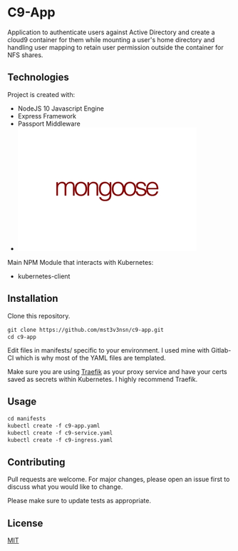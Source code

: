 # C9-App

Application to authenticate users against Active Directory and create a cloud9 container for them while mounting a user's home directory and handling user mapping to retain user permission outside the container for NFS shares.

## Technologies
Project is created with:
* NodeJS 10 Javascript Engine
* Express Framework
* Passport Middleware
* ![Mongoose MongoDB Object Modeling](readme/mongoose.jpg)


Main NPM Module that interacts with Kubernetes:

* kubernetes-client

## Installation

Clone this repository.

```
git clone https://github.com/mst3v3nsn/c9-app.git
cd c9-app
```
Edit files in manifests/ specific to your environment. I used mine with Gitlab-CI which is why most of the YAML files are templated.

Make sure you are using [Traefik](https://docs.traefik.io/configuration/backends/kubernetes/) as your proxy service and have your certs saved as secrets within Kubernetes. I highly recommend Traefik.

## Usage

```
cd manifests
kubectl create -f c9-app.yaml
kubectl create -f c9-service.yaml
kubectl create -f c9-ingress.yaml
```

## Contributing
Pull requests are welcome. For major changes, please open an issue first to discuss what you would like to change.

Please make sure to update tests as appropriate.

## License
[MIT](https://choosealicense.com/licenses/mit/)
